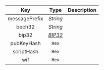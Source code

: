 |            Key             |   Type   | Description |
| :------------------------: | :------: | :---------: |
|       messagePrefix        | *String* |             |
|           bech32           | *String* |             |
| bip32 |  [*BIP32*](types/#bip32)   |             |
|         pubKeyHash         |  `Hex`   |             |
|         scriptHash         |  `Hex`   |             |
|            wif             |  `Hex`   |             |
